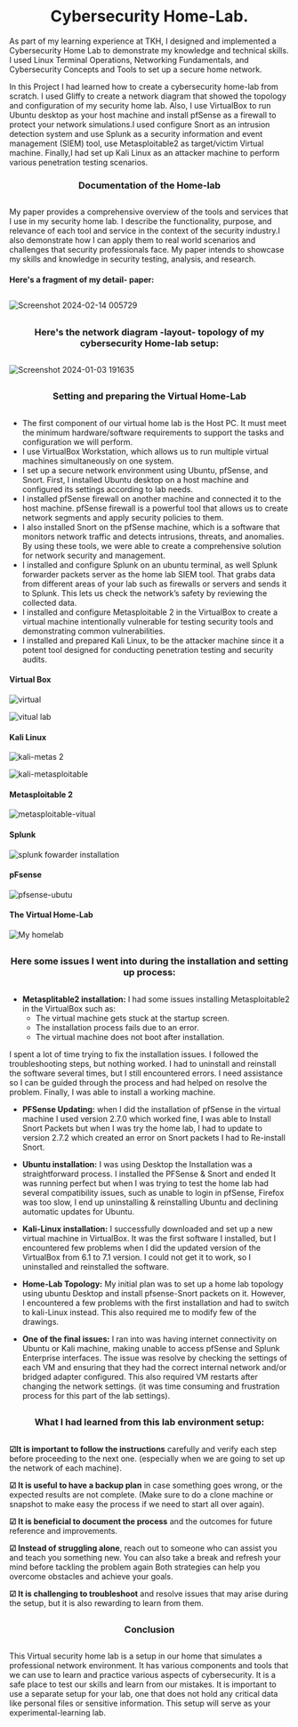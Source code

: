 <h1 align="center">Cybersecurity Home-Lab.</h1>

As part of my learning experience at TKH, I designed and implemented a Cybersecurity Home Lab to demonstrate my knowledge and technical skills. I used Linux Terminal Operations, Networking Fundamentals, and Cybersecurity Concepts and Tools to set up a secure home network. 

In this Project I had learned how to create a cybersecurity home-lab from scratch. I used Gliffy to create a network diagram that showed the topology and configuration of my security home lab. Also, I use VirtualBox to run Ubuntu desktop as your host machine and install pfSense as a firewall to protect your network simulations.I used configure Snort as an intrusion detection system and use Splunk as a security information and event management (SIEM) tool, use Metasploitable2 as target/victim Virtual machine. Finally,I had set up Kali Linux as an attacker machine to perform various penetration testing scenarios.


###
<h3 align="center">Documentation of the Home-lab

 
 ##
 My paper provides a comprehensive overview of the tools and services that I use in my security home lab. I describe the functionality, purpose, and relevance of each tool and service in the context of the security industry.I also demonstrate how I can apply them to real world scenarios and challenges that security professionals face. My paper intends to showcase my skills and knowledge in security testing, analysis, and research.

#### Here's a fragment of my detail- paper:
##

![Screenshot 2024-02-14 005729](https://github.com/luzritacco/Cybersecurity-Home-Lab/assets/151267325/011388ef-0c84-47f1-a19e-cddeee69a776)


##
<h3 align="center"> Here's the network diagram -layout- topology of my cybersecurity Home-lab setup:

 
 ##

![Screenshot 2024-01-03 191635](https://github.com/luzritacco/Cybersecurity-Home-Lab/assets/151267325/0022d569-361b-457e-8f87-cc7ddd4f88e6)

##
<h3 align="center"> Setting and preparing the Virtual Home-Lab


 ##
+ The first component of our virtual home lab is the Host PC. It must meet the minimum hardware/software requirements to support the tasks and configuration we will perform.
+ I use VirtualBox Workstation, which allows us to run multiple virtual machines simultaneously on one system.
+ I set up a secure network environment using Ubuntu, pfSense, and Snort. First, I installed Ubuntu desktop on a host machine and configured its settings according to lab needs.
+ I installed pfSense firewall on another machine and connected it to the host machine. pfSense firewall is a powerful tool that allows us to create network  segments and apply security policies to them.
+ I also installed Snort on the pfSense machine, which is a software that monitors network traffic and detects intrusions, threats, and anomalies. By using these tools, we were able to create a comprehensive solution for network security and management.
+ I installed and configure Splunk on an ubuntu terminal, as well Splunk forwarder packets server as the home lab SIEM tool. That grabs data from different areas  of your lab such as firewalls or servers and sends it to Splunk. This lets us check the network’s safety by reviewing the collected data.
+ I installed and configure Metasploitable 2 in the VirtualBox to create   a virtual machine intentionally vulnerable for testing security tools and demonstrating common vulnerabilities.
+ I installed and  prepared Kali Linux, to be the attacker machine since it a potent tool designed for conducting penetration testing and security audits.

#### Virtual Box
![virtual](https://github.com/luzritacco/Cybersecurity-Home-Lab/assets/151267325/6aff4d11-5782-4649-a436-336cadb0c21a)

![vitual lab](https://github.com/luzritacco/Cybersecurity-Home-Lab/assets/151267325/4fb33b0d-400c-4d5a-8995-cc2ed65ec714)



#### Kali Linux
![kali-metas 2](https://github.com/luzritacco/Cybersecurity-Home-Lab/assets/151267325/dad5014c-3f4c-40b1-99ad-b3467a32c111)

![kali-metasploitable](https://github.com/luzritacco/Cybersecurity-Home-Lab/assets/151267325/6c75bcfb-52a3-4204-8712-83a9d9132813)

#### Metasploitable 2
![metasploitable-vitual](https://github.com/luzritacco/Cybersecurity-Home-Lab/assets/151267325/60bb7994-84dd-49a1-be0d-54121d8eb728)


#### Splunk

![splunk fowarder installation](https://github.com/luzritacco/Cybersecurity-Home-Lab/assets/151267325/95db411c-f7cc-4338-96d2-bb3ebc4e5ea0)

#### pFsense

![pfsense-ubutu](https://github.com/luzritacco/Cybersecurity-Home-Lab/assets/151267325/67c6a95c-97a7-45d3-b564-5739e2268221)

#### The Virtual Home-Lab

![My homelab](https://github.com/luzritacco/Cybersecurity-Home-Lab/assets/151267325/bf8237b2-fe49-4324-8b1e-58d19472b189)


##

<h3 align="center"> Here some issues I went into during the installation and setting up process:

##
+ **Metasplitable2 installation:** I had some issues installing Metasploitable2 in the VirtualBox such as:
  + The virtual machine gets stuck at the startup screen.
  + The installation process fails due to an error.
  + The virtual machine does not boot after installation.
    
I spent a lot of time trying to fix the installation issues. I followed the troubleshooting steps, but nothing worked. I had to uninstall and reinstall the software several times, but I still encountered errors. I need assistance so I can be guided through the process and had helped on resolve the problem. Finally, I was able to install a working machine.

+ **PFSense Updating:** when I did the installation of pfSense in the virtual machine I used version 2.7.0 which worked fine, I was able to Install Snort Packets but when I was try the home lab, I had to update to version 2.7.2 which created an error on Snort packets I had to Re-install Snort.

+ **Ubuntu installation:** I was using Desktop the Installation was a straightforward process. I installed the PFSense & Snort and ended It was running perfect but when I was trying to test the home lab had several compatibility issues, such as unable to login in pfSense, Firefox was too slow, I end up uninstalling & reinstalling Ubuntu and declining automatic updates for Ubuntu. 


+ **Kali-Linux installation:** I successfully downloaded and set up a new virtual machine in VirtualBox. It was the first software I installed, but I encountered few problems when I did the updated version of the VirtualBox from 6.1 to 7.1 version. I could not get it to work, so I uninstalled and reinstalled the software.

+ **Home-Lab Topology:** My initial plan was to set up a home lab topology using ubuntu Desktop and install pfsense-Snort packets on it. However, I encountered a few problems with the first installation and had to switch to kali-Linux instead. This also required me to modify few of the drawings.
  
+ **One of the final issues:** I ran into was having internet connectivity on Ubuntu or Kali machine, making unable to access pfSense and Splunk Enterprise interfaces. The issue was resolve by checking the settings of each VM and ensuring that they had the correct internal network and/or bridged adapter configured. This also required VM restarts after changing the network settings. (it was time consuming and frustration process for this part of the lab settings).

##
<h3 align="center"> What I had learned from this lab environment setup:

##
**☑It is important to follow the instructions** carefully and verify each step before proceeding to the next one. (especially when we are going to set up the network of each machine).

**☑ It is useful to have a backup plan** in case something goes wrong, or the expected results are not complete. (Make sure to do a clone machine or snapshot to make easy the process if       we need to start all over again).

**☑ It is beneficial to document the process** and the outcomes for future reference and improvements.

**☑ Instead of struggling alone**, reach out to someone who can assist you and teach you something new. You can also take a break and refresh your mind before tackling the problem again       Both strategies can help you overcome obstacles and achieve your goals.

**☑ It is challenging to troubleshoot** and resolve issues that may arise during the setup, but it is also rewarding to learn from them.

##
<h3 align="center"> Conclusion

 
 ##

This Virtual security home lab is a setup in our home that simulates a professional network environment. It has various components and tools that we can use to learn and practice various aspects of cybersecurity. It is a safe place to test our skills and learn from our mistakes. It is important to use a separate setup for your lab, one that does not hold any critical data like personal files or sensitive information. This setup will serve as your experimental-learning lab.
